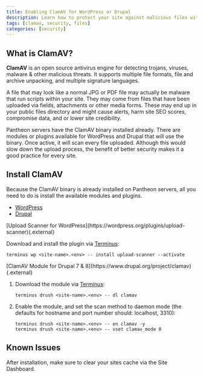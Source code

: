 ```yaml
---
title: Enabling ClamAV for WordPress or Drupal
description: Learn how to protect your site against malicious files with malware and other potential threats using ClamAV, an open source antivirus engine.
tags: [clamav, security, files]
categories: [security]
---
```


## What is ClamAV?

**ClamAV** is an open source antivirus engine for detecting trojans, viruses, malware & other malicious threats. It supports multiple file formats, file and archive unpacking, and multiple signature languages.

A file that may look like a normal JPG or PDF file may actually be malware that run scripts within your site. They may come from files that have been uploaded via fields, attachments or other media forms. These may end up in your public files directory and might cause alerts, harm site SEO scores, compromise data, and or lower site credibility.

Pantheon servers have the ClamAV binary installed already. There are modules or plugins available for WordPress and Drupal that will use the binary. Once active, it will scan every file uploaded. Although this would slow down the upload process, the benefit of better security makes it a good practice for every site.

## Install ClamAV

Because the ClamAV binary is already installed on Pantheon servers, all you need to do is install the available modules and plugins.

<!-- Nav tabs -->
  <ul class="nav nav-tabs" role="tablist">
    <!-- Active tab -->
    <li id="tab-1-id" role="presentation" class="active"><a href="#tab-1-anchor" aria-controls="tab-1-anchor" role="tab" data-toggle="tab">WordPress</a></li>
    <!-- 2nd Tab Nav -->
    <li id="tab-2-id" role="presentation"><a href="#tab-2-anchor" aria-controls="tab-2-anchor" role="tab" data-toggle="tab">Drupal</a></li>
  </ul>

<!-- Tab panes -->
<div class="tab-content">
<!-- Active pane content -->
<div role="tabpanel" class="tab-pane active" id="tab-1-anchor" markdown="1">
[Upload Scanner for WordPress](https://wordpress.org/plugins/upload-scanner){.external}

Download and install the plugin via [Terminus](/docs/terminus/):

```
terminus wp <site-name>.<env> -- install upload-scanner --activate
```
</div>


<!-- 2nd pane content -->
<div role="tabpanel" class="tab-pane" id="tab-2-anchor" markdown="1">
[ClamAV Module for Drupal 7 & 8](https://www.drupal.org/project/clamav){.external}

1. Download the module via [Terminus](/docs/terminus/):

   ```
   terminus drush <site-name>.<env> -- dl clamav
   ```

2. Enable the module, and set the scan method to daemon mode (the defaults for hostname and port number should: localhost, 3310):

    ```
    terminus drush <site-name>.<env> -- en clamav -y
    terminus drush <site-name>.<env> -- vset clamav_mode 0
    ```
    
</div>
</div>



## Known Issues

After installation, make sure to clear your sites cache via the Site Dashboard.
